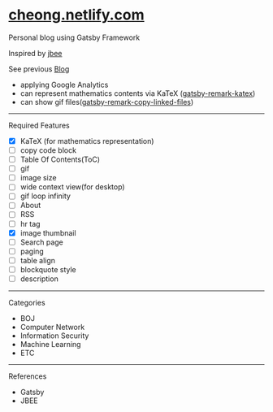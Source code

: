 # [cheong.netlify.com](https://cheong.netlify.com/)

Personal blog using Gatsby Framework

Inspired by [jbee](https://jbee.io/)

See previous [Blog](https://younghk.netlify.com/)

- applying Google Analytics
- can represent mathematics contents via KaTeX ([gatsby-remark-katex](https://www.gatsbyjs.org/packages/gatsby-remark-katex/))
- can show gif files([gatsby-remark-copy-linked-files](https://www.gatsbyjs.org/packages/gatsby-remark-copy-linked-files/?=copy-))

---

Required Features  

- [x] KaTeX (for mathematics representation)
- [ ] copy code block
- [ ] Table Of Contents(ToC)
- [ ] gif
- [ ] image size
- [ ] wide context view(for desktop)
- [ ] gif loop infinity
- [ ] About
- [ ] RSS
- [ ] hr tag
- [x] image thumbnail  
- [ ] Search page
- [ ] paging  
- [ ] table align
- [ ] blockquote style
- [ ] description

---

Categories

- BOJ
- Computer Network
- Information Security
- Machine Learning
- ETC

---

References

- Gatsby
- JBEE